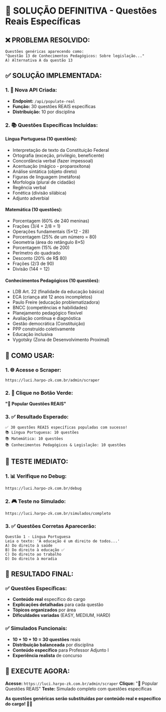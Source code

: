 # 🎯 SOLUÇÃO DEFINITIVA - Questões Reais Específicas

## ❌ **PROBLEMA RESOLVIDO:**
```
Questões genéricas aparecendo como:
"Questão 13 de Conhecimentos Pedagógicos: Sobre legislação..."
A) Alternativa A da questão 13
```

## ✅ **SOLUÇÃO IMPLEMENTADA:**

### **1. 🚀 Nova API Criada:**
- **Endpoint:** `/api/populate-real`
- **Função:** 30 questões REAIS específicas
- **Distribuição:** 10 por disciplina

### **2. 📚 Questões Específicas Incluídas:**

#### **Língua Portuguesa (10 questões):**
- Interpretação de texto da Constituição Federal
- Ortografia (exceção, privilégio, beneficente)
- Concordância verbal (fazer impessoal)
- Acentuação (mágico - proparoxítona)
- Análise sintática (objeto direto)
- Figuras de linguagem (metáfora)
- Morfologia (plural de cidadão)
- Regência verbal
- Fonética (divisão silábica)
- Adjunto adverbial

#### **Matemática (10 questões):**
- Porcentagem (60% de 240 meninas)
- Frações (3/4 + 2/8 = 1)
- Operações fundamentais (5×12 - 28)
- Porcentagem (25% de um número = 80)
- Geometria (área do retângulo 8×5)
- Porcentagem (15% de 200)
- Perímetro do quadrado
- Desconto (20% de R$ 80)
- Frações (2/3 de 90)
- Divisão (144 ÷ 12)

#### **Conhecimentos Pedagógicos (10 questões):**
- LDB Art. 22 (finalidade da educação básica)
- ECA (criança até 12 anos incompletos)
- Paulo Freire (educação problematizadora)
- BNCC (competências e habilidades)
- Planejamento pedagógico flexível
- Avaliação contínua e diagnóstica
- Gestão democrática (Constituição)
- PPP construído coletivamente
- Educação inclusiva
- Vygotsky (Zona de Desenvolvimento Proximal)

## 🚀 **COMO USAR:**

### **1. 🌐 Acesse o Scraper:**
```
https://luci.harpo-zk.com.br/admin/scraper
```

### **2. 🎯 Clique no Botão Verde:**
**"🚀 Popular Questões REAIS"**

### **3. ✅ Resultado Esperado:**
```
✅ 30 questões REAIS específicas populadas com sucesso!
📚 Língua Portuguesa: 10 questões
📚 Matemática: 10 questões  
📚 Conhecimentos Pedagógicos & Legislação: 10 questões
```

## 🎯 **TESTE IMEDIATO:**

### **1. 📊 Verifique no Debug:**
```
https://luci.harpo-zk.com.br/debug
```

### **2. 🎮 Teste no Simulado:**
```
https://luci.harpo-zk.com.br/simulados/completo
```

### **3. ✅ Questões Corretas Aparecerão:**
```
Questão 1 - Língua Portuguesa
Leia o texto: 'A educação é um direito de todos...'
A) Do direito à saúde
B) Do direito à educação ✅
C) Do direito ao trabalho
D) Do direito à moradia
```

## 🎉 **RESULTADO FINAL:**

### **✅ Questões Específicas:**
- **Conteúdo real** específico do cargo
- **Explicações detalhadas** para cada questão
- **Tópicos organizados** por área
- **Dificuldades variadas** (EASY, MEDIUM, HARD)

### **✅ Simulados Funcionais:**
- **10 + 10 + 10 = 30 questões** reais
- **Distribuição balanceada** por disciplina
- **Conteúdo específico** para Professor Adjunto I
- **Experiência realista** de concurso

## 🚀 **EXECUTE AGORA:**

**Acesse:** `https://luci.harpo-zk.com.br/admin/scraper`
**Clique:** "🚀 Popular Questões REAIS"
**Teste:** Simulado completo com questões específicas

**As questões genéricas serão substituídas por conteúdo real e específico do cargo! 🎯✅**
